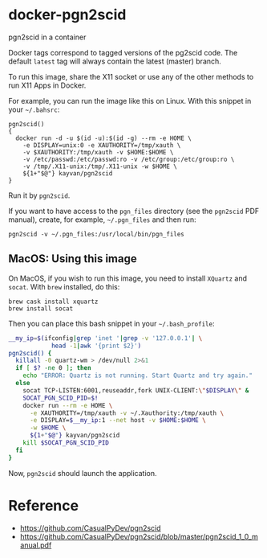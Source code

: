 # docker-pgn2scid

pgn2scid in a container

Docker tags correspond to tagged versions of the pg2scid code.
The default `latest` tag will always contain the latest (master) branch.

To run this image, share the X11 socket or use any
of the other methods to run X11 Apps in Docker.

For example, you can run the image like this on Linux. With this snippet
in your `~/.bahsrc`:

```
pgn2scid()
{
  docker run -d -u $(id -u):$(id -g) --rm -e HOME \
    -e DISPLAY=unix:0 -e XAUTHORITY=/tmp/xauth \
    -v $XAUTHORITY:/tmp/xauth -v $HOME:$HOME \
    -v /etc/passwd:/etc/passwd:ro -v /etc/group:/etc/group:ro \
    -v /tmp/.X11-unix:/tmp/.X11-unix -w $HOME \
    ${1+"$@"} kayvan/pgn2scid
}
```

Run it by `pgn2scid`.

If you want to have access to the `pgn_files` directory (see the `pgn2scid`
PDF manual), create, for example, `~/.pgn_files` and then run:

```
pgn2scid -v ~/.pgn_files:/usr/local/bin/pgn_files
```

## MacOS: Using this image

On MacOS, if you wish to run this image, you need to install `XQuartz` and
`socat`. With `brew` installed, do this:

```
brew cask install xquartz
brew install socat
```

Then you can place this bash snippet in your `~/.bash_profile`:

```sh
__my_ip=$(ifconfig|grep 'inet '|grep -v '127.0.0.1'| \
            head -1|awk '{print $2}')
pgn2scid() {
  killall -0 quartz-wm > /dev/null 2>&1
  if [ $? -ne 0 ]; then
    echo "ERROR: Quartz is not running. Start Quartz and try again."
  else
    socat TCP-LISTEN:6001,reuseaddr,fork UNIX-CLIENT:\"$DISPLAY\" &
    SOCAT_PGN_SCID_PID=$!
    docker run --rm -e HOME \
      -e XAUTHORITY=/tmp/xauth -v ~/.Xauthority:/tmp/xauth \
      -e DISPLAY=$__my_ip:1 --net host -v $HOME:$HOME \
      -w $HOME \
      ${1+"$@"} kayvan/pgn2scid
    kill $SOCAT_PGN_SCID_PID
  fi
}
```

Now, `pgn2scid` should launch the application.

# Reference

- https://github.com/CasualPyDev/pgn2scid
- https://github.com/CasualPyDev/pgn2scid/blob/master/pgn2scid_1_0_manual.pdf
